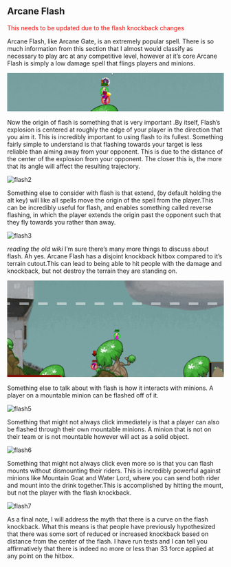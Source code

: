 ## Arcane Flash

<span style="color:red">This needs to be updated due to the flash knockback changes</span>

Arcane Flash, like Arcane Gate, is an extremely popular spell. There is so much information from this section that I almost would classify as necessary to play arc at any competitive level, however at it’s core Arcane Flash is simply a low damage spell that flings players and minions.

![flash1](https://raw.githubusercontent.com/1IlIl/wikidata/main/arcane/gifs/flash1.gif)

Now the origin of flash is something that is very important .By itself, Flash’s explosion is centered at roughly the edge of your player in the direction  that you aim it. This is incredibly important to using flash to its fullest. Something fairly simple to understand is that flashing towards your target is less reliable than aiming away from your opponent. This is due to the distance of the center of the explosion from your opponent. The closer this is, the more that its angle will affect the resulting trajectory.

![flash2](https://raw.githubusercontent.com/1IlIl/wikidata/main/arcane/gifs/flash2.gif)

Something else to consider with flash is that extend, (by default holding the alt key) will like all spells move the origin of the spell from the player.This can be incredibly useful for flash, and enables something called reverse flashing, in which the player extends the origin past the opponent such that they fly towards you rather than away.

![flash3](https://raw.githubusercontent.com/1IlIl/wikidata/main/arcane/gifs/flash3.gif)

*reading the old wiki* I’m sure there’s many more things to discuss about flash. Ah yes. Arcane Flash has a disjoint knockback hitbox compared to it’s terrain cutout.This can lead to being able to hit people with the damage and knockback, but not destroy the terrain they are standing on.

![flash4](https://raw.githubusercontent.com/1IlIl/wikidata/main/arcane/gifs/flash4.gif)

Something else to talk about with flash is how it interacts with minions. A player on a mountable minion can be flashed off of it.

![flash5](https://raw.githubusercontent.com/1IlIl/wikidata/main/arcane/gifs/flash5.gif)

Something that might not always click immediately is that a player can also be flashed through their own mountable minions. A minion that is not on their team or is not mountable however will act as a solid object.

![flash6](https://raw.githubusercontent.com/1IlIl/wikidata/main/arcane/gifs/flash6.gif)

Something that might not always click even more so is that you can flash mounts without dismounting their riders. This is incredibly powerful against minions like Mountain Goat and Water Lord, where you can send both rider and mount into the drink together.This is accomplished by hitting the mount, but not the player with the flash knockback.

![flash7](https://raw.githubusercontent.com/1IlIl/wikidata/main/arcane/gifs/flash7.gif)

As a final note, I will address the myth that there is a curve on the flash knockback. What this means is that people have previously hypothesized that there was some sort of reduced or increased knockback based on distance from the center of the flash. I have run tests and I can tell you affirmatively that there is indeed no more or less than 33 force applied at any point on the hitbox.



